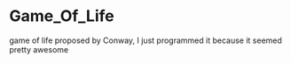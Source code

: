 # Game_Of_Life
game of life proposed by Conway, I just programmed it because it seemed pretty awesome
